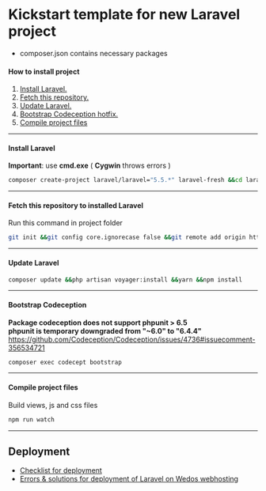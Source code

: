 # Kickstart template for new Laravel project  
- composer.json contains necessary packages  



#### How to install project  
1. [Install Laravel.](#install-laravel)  
1. [Fetch this repository.](#fetch-this-repository)  
1. [Update Laravel.](#update-laravel)  
1. [Bootstrap Codeception hotfix.](#bootstrap-codeception)  
1. [Compile project files](#compile-project-files)  

---  

#### Install Laravel  
__Important__: use __cmd.exe__ ( __Cygwin__ throws errors )  
``` bash  
composer create-project laravel/laravel="5.5.*" laravel-fresh &&cd laravel-fresh  
```  

---  

#### Fetch this repository to installed Laravel  
Run this command in project folder  
``` bash  
git init &&git config core.ignorecase false &&git remote add origin https://github.com/vilbur/laravel-fresh.git &&git fetch --all &&git reset --hard origin/master &&git pull origin master  
```  

---  

#### Update Laravel  

``` bash  
composer update &&php artisan voyager:install &&yarn &&npm install  
```  

---  

#### Bootstrap Codeception  
__Package codeception does not support phpunit > 6.5__  
__phpunit is temporary downgraded from  "~6.0" to "6.4.4"__  
https://github.com/Codeception/Codeception/issues/4736#issuecomment-356534721  
``` bash  
composer exec codecept bootstrap  
```  

---  

#### Compile project files  
Build views, js and css files  
``` bash  
npm run watch  
```  

---  

## Deployment  
- [Checklist for deployment](/documentation/deployment/deployment-checklist.md)  
- [Errors & solutions for deployment of Laravel on Wedos webhosting](/documentation/deployment/wedos-deployment.md)  
